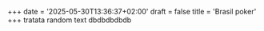 +++
date = '2025-05-30T13:36:37+02:00'
draft = false
title = 'Brasil poker'
+++
tratata random text
dbdbdbdbdb